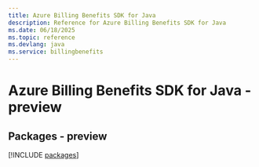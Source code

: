 ```yaml
---
title: Azure Billing Benefits SDK for Java
description: Reference for Azure Billing Benefits SDK for Java
ms.date: 06/18/2025
ms.topic: reference
ms.devlang: java
ms.service: billingbenefits
---
```

# Azure Billing Benefits SDK for Java - preview
## Packages - preview
[!INCLUDE [packages](billing-benefits-index.md)]